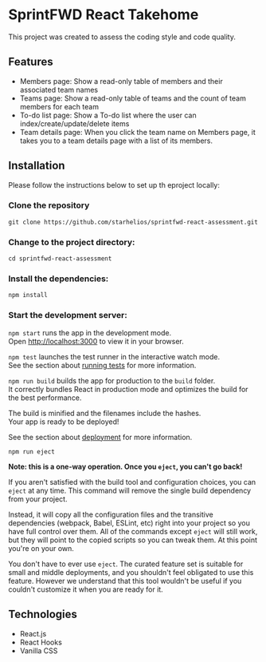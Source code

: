 # SprintFWD React Takehome

This project was created to assess the coding style and code quality.


## Features
- Members page: Show a read-only table of members and their associated team names
- Teams page: Show a read-only table of teams and the count of team members for each team
- To-do list page: Show a To-do list where the user can index/create/update/delete items
- Team details page: When you click the team name on Members page, it takes you to a team details page with a list of its members.

## Installation

Please follow the instructions below to set up th eproject locally:

### Clone the repository

`git clone https://github.com/starhelios/sprintfwd-react-assessment.git`

### Change to the project directory:

`cd sprintfwd-react-assessment`

### Install the dependencies:

`npm install`

### Start the development server:

`npm start` runs the app in the development mode.\
Open [http://localhost:3000](http://localhost:3000) to view it in your browser.

`npm test` launches the test runner in the interactive watch mode.\
See the section about [running tests](https://facebook.github.io/create-react-app/docs/running-tests) for more information.

`npm run build` builds the app for production to the `build` folder.\
It correctly bundles React in production mode and optimizes the build for the best performance.

The build is minified and the filenames include the hashes.\
Your app is ready to be deployed!

See the section about [deployment](https://facebook.github.io/create-react-app/docs/deployment) for more information.

`npm run eject`

**Note: this is a one-way operation. Once you `eject`, you can't go back!**

If you aren't satisfied with the build tool and configuration choices, you can `eject` at any time. This command will remove the single build dependency from your project.

Instead, it will copy all the configuration files and the transitive dependencies (webpack, Babel, ESLint, etc) right into your project so you have full control over them. All of the commands except `eject` will still work, but they will point to the copied scripts so you can tweak them. At this point you're on your own.

You don't have to ever use `eject`. The curated feature set is suitable for small and middle deployments, and you shouldn't feel obligated to use this feature. However we understand that this tool wouldn't be useful if you couldn't customize it when you are ready for it.

## Technologies
- React.js
- React Hooks
- Vanilla CSS
